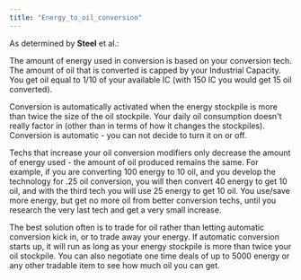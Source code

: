 ```yaml
---
title: "Energy_to_oil_conversion"
---
```


As determined by **Steel** et al.:

The amount of energy used in conversion is based on your conversion
tech. The amount of oil that is converted is capped by your Industrial
Capacity. You get oil equal to 1/10 of your available IC (with 150 IC
you would get 15 oil converted).

Conversion is automatically activated when the energy stockpile is more
than twice the size of the oil stockpile. Your daily oil consumption
doesn't really factor in (other than in terms of how it changes the
stockpiles). Conversion is automatic - you can not decide to turn it on
or off.

Techs that increase your oil conversion modifiers only decrease the
amount of energy used - the amount of oil produced remains the same. For
example, if you are converting 100 energy to 10 oil, and you develop the
technology for .25 oil conversion, you will then convert 40 energy to
get 10 oil, and with the third tech you will use 25 energy to get 10
oil. You use/save more energy, but get no more oil from better
conversion techs, until you research the very last tech and get a very
small increase.

The best solution often is to trade for oil rather than letting
automatic conversion kick in, or to trade away your energy. If automatic
conversion starts up, it will run as long as your energy stockpile is
more than twice your oil stockpile. You can also negotiate one time
deals of up to 5000 energy or any other tradable item to see how much
oil you can get.
